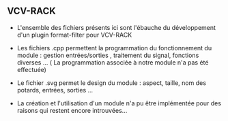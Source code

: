 ## VCV-RACK ##

- L'ensemble des fichiers présents ici sont l'ébauche du développement d'un plugin format-filter pour VCV-RACK

- Les fichiers .cpp permettent la programmation du fonctionnement du module : gestion entrées/sorties , traitement du signal, fonctions diverses ... ( La programmation associée à notre
 module n'a pas été effectuée) 
 
- Le fichier .svg permet le design du module : aspect, taille,  nom des potards, entrées, sorties ... 

- La création et l'utilisation d'un module n'a pu être implémentée pour des raisons qui restent encore introuvées... 
